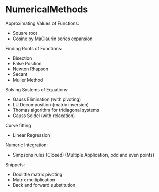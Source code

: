 # NumericalMethods

Approximating Values of Functions:
 - Square root
 - Cosine by MaClaurin series expansion

Finding Roots of Functions:
 - Bisection
 - False Position
 - Newton Rhapson
 - Secant
 - Muller Method

Solving Systems of Equations:
 - Gauss Elimination (with pivoting)
 - LU Decomposition (matrix inversion)
 - Thomas algorithm for tridiagonal systems
 - Gauss Seidel (with relaxation)

Curve fitting
 - Linear Regression

Numeric Integration:
 - Simpsons rules (Closed) (Multiple Application, odd and even points)

Snippets:
 - Doolittle matrix pivoting
 - Matrix multiplication
 - Back and forward substitution
